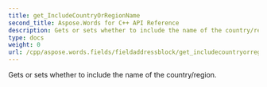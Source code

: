 ```yaml
---
title: get_IncludeCountryOrRegionName
second_title: Aspose.Words for C++ API Reference
description: Gets or sets whether to include the name of the country/region. 
type: docs
weight: 0
url: /cpp/aspose.words.fields/fieldaddressblock/get_includecountryorregionname/
---
```


Gets or sets whether to include the name of the country/region. 


